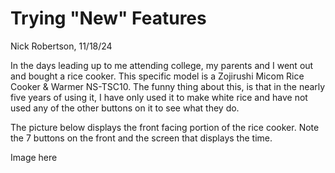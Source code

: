 # Trying "New" Features

Nick Robertson, 11/18/24

In the days leading up to me attending college, my parents and I went out and bought a rice cooker. This specific model is a Zojirushi Micom Rice Cooker & Warmer NS-TSC10. The funny thing about this, is that in the nearly five years of using it, I have only used it to make white rice and have not used any of the other buttons on it to see what they do.

The picture below displays the front facing portion of the rice cooker. Note the 7 buttons on the front and the screen that displays the time.

Image here

